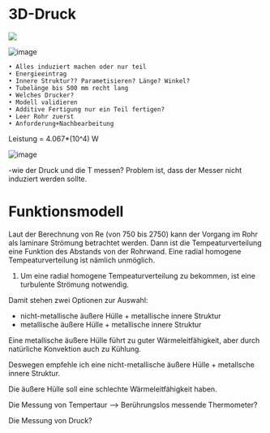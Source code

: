 # 3D-Druck
![](https://img.shields.io/badge/3D__Druck-D__Druck-brightgreen)

![image](https://github.com/shukangzhang/3D-Druck/blob/master/Anforderung%26Ziele.png)

	• Alles induziert machen oder nur teil
	• Energieeintrag
	• Innere Struktur?? Parametisieren? Länge? Winkel?
	• Tubelänge bis 500 mm recht lang
	• Welches Drucker? 
	• Modell validieren
	• Additive Fertigung nur ein Teil fertigen?
	• Leer Rohr zuerst
	• Anforderung+Nachbearbeitung
	
Leistung = 4.067*(10^4) W

![image](https://github.com/shukangzhang/3D-Druck/blob/master/Abtraktion-Produkt.png)

-wie der Druck und die T messen? Problem ist, dass der Messer nicht induziert werden sollte.

# Funktionsmodell
Laut der Berechnung von Re (von 750 bis 2750) kann der Vorgang im Rohr als laminare Strömung betrachtet werden. Dann ist die Tempeaturverteilung eine Funktion des Abstands von der Rohrwand. Eine radial homogene Tempeaturverteilung ist nämlich unmöglich.
1. Um eine radial homogene Tempeaturverteilung zu bekommen, ist eine turbulente Strömung notwendig.

Damit stehen zwei Optionen zur Auswahl:
- nicht-metallische äußere Hülle + metallische innere Struktur
- metallische äußere Hülle + metallische innere Struktur

Eine metallische äußere Hülle führt zu guter Wärmeleitfähigkeit, aber durch natürliche Konvektion auch zu Kühlung.

Deswegen empfehle ich eine nicht-metallische äußere Hülle + metallsche innere Struktur. 

Die äußere Hülle soll eine schlechte Wärmeleitfähigkeit haben. 

Die Messung von Tempertaur --> Berührungslos messende Thermometer?

Die Messung von Druck?

